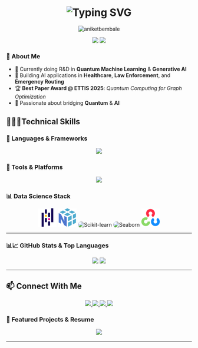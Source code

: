 <h1 align="center">
  <img src="https://readme-typing-svg.demolab.com?font=Fira+Code&size=30&pause=1000&color=327594&center=true&vCenter=true&width=600&lines=Hi%20%F0%9F%91%8B%2C%20I'm%20Aniket%20Bembale!;AI%20Engineer%20%40%20CDAC;Quantum%20AI%20Researcher%20%F0%9F%94%8E;Let's%20Innovate%20Together%20%F0%9F%9A%80" alt="Typing SVG" />
</h1>


<p align="center">
  <img src="https://komarev.com/ghpvc/?username=aniketbembale&label=Profile%20views&color=0e75b6&style=flat" alt="aniketbembale" />
</p>

<div align="center">
  <img src="https://media.giphy.com/media/LMt9638dO8dftAjtco/giphy.gif" width="200" />
  <img src="https://github.com/rajput2107/rajput2107/raw/master/Assets/Developer.gif" width="300"/>
</div>


### 🧠 About Me
- 🔬 Currently doing R&D in **Quantum Machine Learning** & **Generative AI**
- 🏥 Building AI applications in **Healthcare**, **Law Enforcement**, and **Emergency Routing**
- 🏆 **Best Paper Award @ ETTIS 2025**: *Quantum Computing for Graph Optimization*
- 🌟 Passionate about bridging **Quantum** & **AI**

## 👨🏻‍💻Technical Skills

### 🧠 Languages & Frameworks
<div align="center">
  <img src="https://skillicons.dev/icons?i=python,cpp,html,css,js,flask,django,tensorflow,pytorch" />
</div>

### 🔧 Tools & Platforms
<div align="center">
  <img src="https://skillicons.dev/icons?i=git,docker,kubernetes,mysql,linux,aws,gcp,hadoop,hive" />
</div>

### 📊 Data Science Stack
<div align="center">
  <img src="https://raw.githubusercontent.com/devicons/devicon/master/icons/pandas/pandas-original.svg" alt="Pandas" width="50" height="50" />
  <img src="https://raw.githubusercontent.com/devicons/devicon/master/icons/numpy/numpy-original.svg" alt="NumPy" width="50" height="50" />
  <img src="https://upload.wikimedia.org/wikipedia/commons/0/05/Scikit_learn_logo_small.svg" alt="Scikit-learn" width="50" height="50" style="background:white; border-radius:8px;" />
  <img src="https://seaborn.pydata.org/_images/logo-mark-lightbg.svg" alt="Seaborn" width="50" height="50" style="background:white; border-radius:8px;" />
  <img src="https://raw.githubusercontent.com/devicons/devicon/master/icons/opencv/opencv-original.svg" alt="OpenCV" width="50" height="50" />
</div>



---


### 📊📈 GitHub Stats & Top Languages
<p align="center">
  <img src="https://github-readme-stats.vercel.app/api?username=AniketBembale&show_icons=true&show_icons=true&theme=radical" height="200" />
  <img src="https://github-readme-stats.vercel.app/api/top-langs/?username=AniketBembale&layout=compact&theme=radical" height="200"/>
  
</p>



---

## 📫 Connect With Me

<p align="center">
  <a href="https://www.linkedin.com/in/aniket-bembale">
    <img src="https://img.shields.io/badge/LinkedIn-0A66C2?logo=linkedin&logoColor=white&style=for-the-badge" />
  </a>
  <a href="https://www.kaggle.com/aniketbembale">
    <img src="https://img.shields.io/badge/Kaggle-20BEFF?logo=kaggle&logoColor=white&style=for-the-badge" />
  </a>
  <a href="https://instagram.com/aniket_bembale">
    <img src="https://img.shields.io/badge/Instagram-E4405F?logo=instagram&logoColor=white&style=for-the-badge" />
  </a>
  <a href="mailto:anibembale1004@gmail.com">
    <img src="https://img.shields.io/badge/Gmail-D14836?logo=gmail&logoColor=white&style=for-the-badge" />
  </a>
</p>


### 🎯 Featured Projects & Resume
<p align="center">
  <a href="https://drive.google.com/file/d/1E4SR_qo7aCUZcjdIxJVS1HHfszuXb5Fj/view?usp=sharing">
    <img src="https://img.shields.io/badge/Download%20Resume-%F0%9F%93%9C-blue?style=for-the-badge" />
  </a>
</p>

---


